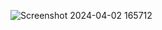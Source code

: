 ![Screenshot 2024-04-02 165712](https://github.com/PITRv1/ScubaBot/assets/159771306/7f8dff1c-1464-4eea-81e3-477931eff595)
